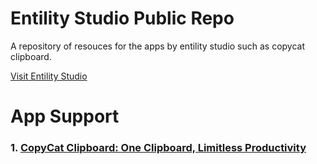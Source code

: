 # Entility Studio Public Repo
A repository of resouces for the apps by entility studio such as copycat clipboard.

[Visit Entility Studio](https://www.entilitystudio.com/)

# App Support

### 1. [CopyCat Clipboard: One Clipboard, Limitless Productivity](https://www.entilitystudio.com/copycat-clipboard)

